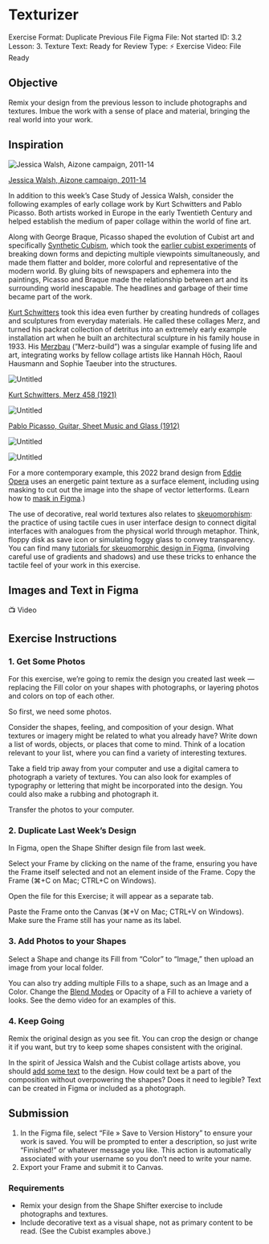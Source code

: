 # Texturizer

Exercise Format: Duplicate Previous File
Figma File: Not started
ID: 3.2
Lesson: 3. Texture
Text: Ready for Review
Type: ⚡️ Exercise
Video: File Ready

## Objective

Remix your design from the previous lesson to include photographs and textures. Imbue the work with a sense of place and material, bringing the real world into your work. 

## Inspiration

![[Jessica Walsh, Aizone campaign, 2011-14](https://andwalsh.com/work/advertising/aizone-campaign-11-14/)](Texturizer%2049fade63cbdd4a21aebc5a1d86ccf1ed/Untitled.png)

[Jessica Walsh, Aizone campaign, 2011-14](https://andwalsh.com/work/advertising/aizone-campaign-11-14/)

In addition to this week’s Case Study of Jessica Walsh, consider the following examples of early collage work by Kurt Schwitters and Pablo Picasso. Both artists worked in Europe in the early Twentieth Century and helped establish the medium of paper collage within the world of fine art. 

Along with George Braque, Picasso shaped the evolution of Cubist art and specifically [Synthetic Cubism](https://www.tate.org.uk/art/art-terms/s/synthetic-cubism), which took the [earlier cubist experiments](https://www.tate.org.uk/art/art-terms/a/analytical-cubism) of breaking down forms and depicting multiple viewpoints simultaneously, and made them flatter and bolder, more colorful and representative of the modern world. By gluing bits of newspapers and ephemera into the paintings, Picasso and Braque made the relationship between art and its surrounding world inescapable. The headlines and garbage of their time became part of the work.

[Kurt Schwitters](https://en.wikipedia.org/wiki/Kurt_Schwitters) took this idea even further by creating hundreds of collages and sculptures from everyday materials. He called these collages Merz, and turned his packrat collection of detritus into an extremely early example installation art when he built an architectural sculpture in his family house in 1933. His [Merzbau](https://en.wikipedia.org/wiki/Kurt_Schwitters#The_Merzbau) (”Merz-build”) was a singular example of fusing life and art, integrating works by fellow collage artists like Hannah Höch, Raoul Hausmann and Sophie Taeuber into the structures.

![Untitled](Texturizer%2049fade63cbdd4a21aebc5a1d86ccf1ed/Untitled%201.png)

[Kurt Schwitters, Merz 458 (1921)](https://commons.wikimedia.org/wiki/File:MERZ_458_WRIEDT.PNG)

![Untitled](Texturizer%2049fade63cbdd4a21aebc5a1d86ccf1ed/Untitled%202.png)

[Pablo Picasso, Guitar, Sheet Music and Glass (1912)](https://magazine.artland.com/the-history-of-collage-art/)

![Untitled](Texturizer%2049fade63cbdd4a21aebc5a1d86ccf1ed/Untitled%203.png)

![Untitled](Texturizer%2049fade63cbdd4a21aebc5a1d86ccf1ed/Untitled%204.png)

For a more contemporary example, this 2022 brand design from [Eddie Opera](https://creativecloud.adobe.com/discover/article/embracing-color-with-eddie-opara) uses an energetic paint texture as a surface element, including using masking to cut out the image into the shape of vector letterforms. (Learn how to [mask in Figma](https://help.figma.com/hc/en-us/articles/360040450253-Masks).)

The use of decorative, real world textures also relates to [skeuomorphism](https://www.sketch.com/blog/complete-guide-skeuomorphism/): the practice of using tactile cues in user interface design to connect digital interfaces with analogues from the physical world through metaphor. Think, floppy disk as save icon or simulating foggy glass to convey transparency. You can find many [tutorials for skeuomorphic design in Figma](https://youtu.be/VPYWnqlWvfk), (involving careful use of gradients and shadows) and use these tricks to enhance the tactile feel of your work in this exercise.

## Images and Text in Figma

<aside>
📺 Video

</aside>

## Exercise Instructions

### 1. Get Some Photos

For this exercise, we’re going to remix the design you created last week — replacing the Fill color on your shapes with photographs, or layering photos and colors on top of each other. 

So first, we need some photos. 

Consider the shapes, feeling, and composition of your design. What textures or imagery might be related to what you already have? Write down a list of words, objects, or places that come to mind. Think of a location relevant to your list, where you can find a variety of interesting textures. 

Take a field trip away from your computer and use a digital camera to photograph a variety of textures. You can also look for examples of typography or lettering that might be incorporated into the design. You could also make a rubbing and photograph it.

Transfer the photos to your computer.

### 2. Duplicate Last Week’s Design

In Figma, open the Shape Shifter design file from last week.

Select your Frame by clicking on the name of the frame, ensuring you have the Frame itself selected and not an element inside of the Frame. Copy the Frame (⌘+C on Mac; CTRL+C on Windows).

Open the file for this Exercise; it will appear as a separate tab.

Paste the Frame onto the Canvas (⌘+V on Mac; CTRL+V on Windows). Make sure the Frame still has your name as its label. 

### 3. Add Photos to your Shapes

Select a Shape and change its Fill from “Color” to “Image,” then upload an image from your local folder. 

You can also try adding multiple Fills to a shape, such as an Image and a Color. Change the [Blend Modes](https://help.figma.com/hc/en-us/articles/360040667874-Create-unique-effects-with-Blend-modes) or Opacity of a Fill to achieve a variety of looks. See the demo video for an examples of this. 

### 4. Keep Going

Remix the original design as you see fit. You can crop the design or change it if you want, but try to keep some shapes consistent with the original. 

In the spirit of Jessica Walsh and the Cubist collage artists above, you should [add some text](https://help.figma.com/hc/en-us/articles/360039956434-Getting-started-with-text) to the design. How could text be a part of the composition without overpowering the shapes? Does it need to legible? Text can be created in Figma or included as a photograph. 

## Submission

1. In the Figma file, select “File » Save to Version History” to ensure your work is saved. You will be prompted to enter a description, so just write “Finished!” or whatever message you like. This action is automatically associated with your username so you don’t need to write your name. 
2. Export your Frame and submit it to Canvas. 

### Requirements

- Remix your design from the Shape Shifter exercise to include photographs and textures.
- Include decorative text as a visual shape, not as primary content to be read. (See the Cubist examples above.)